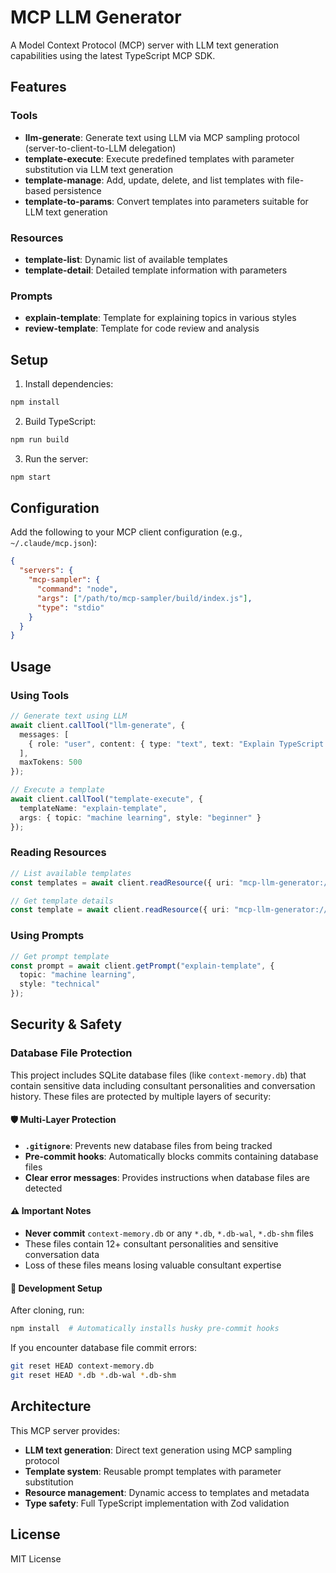 # MCP LLM Generator

A Model Context Protocol (MCP) server with LLM text generation capabilities using the latest TypeScript MCP SDK.

## Features

### Tools
- **llm-generate**: Generate text using LLM via MCP sampling protocol (server-to-client-to-LLM delegation)
- **template-execute**: Execute predefined templates with parameter substitution via LLM text generation
- **template-manage**: Add, update, delete, and list templates with file-based persistence
- **template-to-params**: Convert templates into parameters suitable for LLM text generation

### Resources
- **template-list**: Dynamic list of available templates
- **template-detail**: Detailed template information with parameters

### Prompts
- **explain-template**: Template for explaining topics in various styles
- **review-template**: Template for code review and analysis

## Setup

1. Install dependencies:
```bash
npm install
```

2. Build TypeScript:
```bash
npm run build
```

3. Run the server:
```bash
npm start
```

## Configuration

Add the following to your MCP client configuration (e.g., `~/.claude/mcp.json`):

```json
{
  "servers": {
    "mcp-sampler": {
      "command": "node",
      "args": ["/path/to/mcp-sampler/build/index.js"],
      "type": "stdio"
    }
  }
}
```

## Usage

### Using Tools

```typescript
// Generate text using LLM
await client.callTool("llm-generate", {
  messages: [
    { role: "user", content: { type: "text", text: "Explain TypeScript generics" } }
  ],
  maxTokens: 500
});

// Execute a template
await client.callTool("template-execute", {
  templateName: "explain-template",
  args: { topic: "machine learning", style: "beginner" }
});
```

### Reading Resources

```typescript
// List available templates
const templates = await client.readResource({ uri: "mcp-llm-generator://template-list" });

// Get template details
const template = await client.readResource({ uri: "mcp-llm-generator://template-detail/explain-template" });
```

### Using Prompts

```typescript
// Get prompt template
const prompt = await client.getPrompt("explain-template", {
  topic: "machine learning",
  style: "technical"
});
```

## Security & Safety

### Database File Protection

This project includes SQLite database files (like `context-memory.db`) that contain sensitive data including consultant personalities and conversation history. These files are protected by multiple layers of security:

#### 🛡️ Multi-Layer Protection
- **`.gitignore`**: Prevents new database files from being tracked
- **Pre-commit hooks**: Automatically blocks commits containing database files
- **Clear error messages**: Provides instructions when database files are detected

#### ⚠️ Important Notes
- **Never commit** `context-memory.db` or any `*.db`, `*.db-wal`, `*.db-shm` files
- These files contain 12+ consultant personalities and sensitive conversation data
- Loss of these files means losing valuable consultant expertise

#### 🔧 Development Setup
After cloning, run:
```bash
npm install  # Automatically installs husky pre-commit hooks
```

If you encounter database file commit errors:
```bash
git reset HEAD context-memory.db
git reset HEAD *.db *.db-wal *.db-shm
```

## Architecture

This MCP server provides:

- **LLM text generation**: Direct text generation using MCP sampling protocol
- **Template system**: Reusable prompt templates with parameter substitution
- **Resource management**: Dynamic access to templates and metadata
- **Type safety**: Full TypeScript implementation with Zod validation

## License

MIT License

